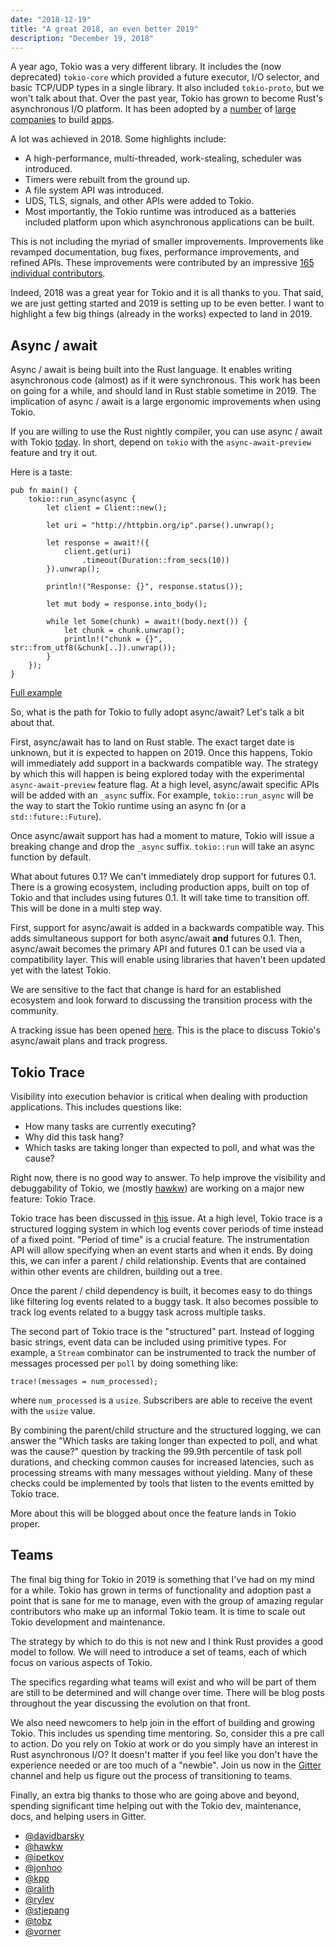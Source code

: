 ```yaml
---
date: "2018-12-19"
title: "A great 2018, an even better 2019"
description: "December 19, 2018"
---
```


A year ago, Tokio was a very different library. It includes the (now deprecated)
`tokio-core` which provided a future executor, I/O selector, and basic TCP/UDP
types in a single library. It also included `tokio-proto`, but we won't talk
about that. Over the past year, Tokio has grown to become Rust's asynchronous
I/O platform. It has been adopted by a [number][linkerd] of [large][aws]
[companies][azure] to build [apps][tikv].

[linkerd]: http://github.com/linkerd/linkerd2-proxy/
[aws]: https://github.com/firecracker-microvm/firecracker
[azure]: https://github.com/Azure/iotedge
[tikv]: https://github.com/tikv/tikv

A lot was achieved in 2018. Some highlights include:

* A high-performance, multi-threaded, work-stealing, scheduler was introduced.
* Timers were rebuilt from the ground up.
* A file system API was introduced.
* UDS, TLS, signals, and other APIs were added to Tokio.
* Most importantly, the Tokio runtime was introduced as a batteries included
  platform upon which asynchronous applications can be built.

This is not including the myriad of smaller improvements.  Improvements like
revamped documentation, bug fixes, performance improvements, and refined APIs.
These improvements were contributed by an impressive [165 individual
contributors][contrib].

Indeed, 2018 was a great year for Tokio and it is all thanks to you. That said,
we are just getting started and 2019 is setting up to be even better. I want to
highlight a few big things (already in the works) expected to land in 2019.

[contrib]: https://github.com/tokio-rs/tokio/graphs/contributors

## Async / await

Async / await is being built into the Rust language. It enables writing
asynchronous code (almost) as if it were synchronous. This work has been on
going for a while, and should land in Rust stable sometime in 2019. The
implication of async / await is a large ergonomic improvements when using Tokio.

If you are willing to use the Rust nightly compiler, you can use async / await
with Tokio [today][async-await]. In short, depend on `tokio` with the
`async-await-preview` feature and try it out.

Here is a taste:

```rust,ignore
pub fn main() {
    tokio::run_async(async {
        let client = Client::new();

        let uri = "http://httpbin.org/ip".parse().unwrap();

        let response = await!({
            client.get(uri)
                .timeout(Duration::from_secs(10))
        }).unwrap();

        println!("Response: {}", response.status());

        let mut body = response.into_body();

        while let Some(chunk) = await!(body.next()) {
            let chunk = chunk.unwrap();
            println!("chunk = {}", str::from_utf8(&chunk[..]).unwrap());
        }
    });
}
```

[Full example](https://github.com/tokio-rs/tokio/blob/master/tokio-async-await/examples/src/hyper.rs)

So, what is the path for Tokio to fully adopt async/await? Let's talk a bit
about that.

First, async/await has to land on Rust stable. The exact target date is unknown,
but it is expected to happen on 2019. Once this happens, Tokio will immediately
add support in a backwards compatible way. The strategy by which this will
happen is being explored today with the experimental `async-await-preview`
feature flag. At a high level, async/await specific APIs will be added with an
`_async` suffix. For example, `tokio::run_async` will be the way to start the
Tokio runtime using an async fn (or a `std::future::Future`).

Once async/await support has had a moment to mature, Tokio will issue a breaking
change and drop the `_async` suffix. `tokio::run` will take an async function by
default.

What about futures 0.1? We can't immediately drop support for futures 0.1. There
is a growing ecosystem, including production apps, built on top of Tokio and
that includes using futures 0.1. It will take time to transition off. This will
be done in a multi step way.

First, support for async/await is added in a backwards compatible way. This
adds simultaneous support for both async/await **and** futures 0.1. Then,
async/await becomes the primary API and futures 0.1 can be used via a
compatibility layer. This will enable using libraries that haven't been updated
yet with the latest Tokio.

We are sensitive to the fact that change is hard for an established ecosystem
and look forward to discussing the transition process with the community.

A tracking issue has been opened [here]. This is the place to discuss Tokio's
async/await plans and track progress.

[async-await]: http://tokio.rs/blog/2018-08-async-await/
[here]: https://github.com/tokio-rs/tokio/issues/804

## Tokio Trace

Visibility into execution behavior is critical when dealing with production
applications. This includes questions like:

* How many tasks are currently executing?
* Why did this task hang?
* Which tasks are taking longer than expected to poll, and what was the cause?

Right now, there is no good way to answer. To help improve the visibility and
debuggability of Tokio, we (mostly [hawkw]) are working on a major new feature:
Tokio Trace.

Tokio trace has been discussed in [this][trace-issue] issue. At a high level,
Tokio trace is a structured logging system in which log events cover periods of
time instead of a fixed point. "Period of time" is a crucial feature. The
instrumentation API will allow specifying when an event starts and when it ends.
By doing this, we can infer a parent / child relationship. Events that are
contained within other events are children, building out a tree.

Once the parent / child dependency is built, it becomes easy to do things like
filtering log events related to a buggy task. It also becomes possible to track
log events related to a buggy task across multiple tasks.

The second part of Tokio trace is the "structured" part. Instead of logging
basic strings, event data can be included using primitive types. For example, a
`Stream` combinator can be instrumented to track the number of messages
processed per `poll` by doing something like:

```rust,ignore
trace!(messages = num_processed);
```

where `num_processed` is a `usize`. Subscribers are able to receive the event
with the `usize` value.

By combining the parent/child structure and the structured logging, we can
answer the "Which tasks are taking longer than expected to poll, and what was
the cause?" question by tracking the 99.9th percentile of task poll durations,
and checking common causes for increased latencies, such as processing streams
with many messages without yielding. Many of these checks could be implemented
by tools that listen to the events emitted by Tokio trace.

More about this will be blogged about once the feature lands in Tokio proper.

[hawkw]: https://github.com/hawkw/tokio-trace-prototype/
[trace-issue]: https://github.com/tokio-rs/tokio/issues/561

## Teams

The final big thing for Tokio in 2019 is something that I've had on my mind for
a while. Tokio has grown in terms of functionality and adoption past a point
that is sane for me to manage, even with the group of amazing regular
contributors who make up an informal Tokio team. It is time to scale out Tokio
development and maintenance.

The strategy by which to do this is not new and I think Rust provides a good
model to follow. We will need to introduce a set of teams, each of which focus
on various aspects of Tokio.

The specifics regarding what teams will exist and who will be part of them are
still to be determined and will change over time. There will be blog posts
throughout the year discussing the evolution on that front.

We also need newcomers to help join in the effort of building and growing Tokio.
This includes us spending time mentoring. So, consider this a pre call to
action. Do you rely on Tokio at work or do you simply have an interest in Rust
asynchronous I/O? It doesn't matter if you feel like you don't have the
experience needed or are too much of a "newbie". Join us now in the [Gitter]
channel and help us figure out the process of transitioning to teams.

Finally, an extra big thanks to those who are going above and beyond, spending
significant time helping out with the Tokio dev, maintenance, docs, and helping
users in Gitter.

* [@davidbarsky](https://github.com/davidbarsky)
* [@hawkw](https://github.com/hawkw)
* [@ipetkov](https://github.com/ipetkov)
* [@jonhoo](https://github.com/jonhoo)
* [@kpp](https://github.com/kpp)
* [@ralith](https://github.com/ralith)
* [@rylev](https://github.com/rylev)
* [@stjepang](https://github.com/stjepang)
* [@tobz](https://github.com/tobz)
* [@vorner](https://github.com/vorner)

[Gitter]: https://gitter.im/tokio-rs/dev/
